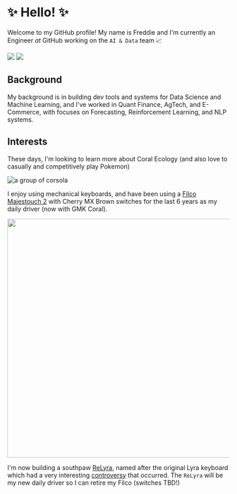 # :sparkles: Hello! :sparkles:

Welcome to my GitHub profile! My name is Freddie and I'm currently an Engineer *at* GitHub working on the `AI & Data` team 📈 

<a href="https://www.linkedin.com/in/frederickvargus"><img src="https://img.shields.io/badge/LinkedIn-0077B5?style=for-the-badge&logo=linkedin&logoColor=white"/></a> <a href="https://www.twitter.com/freddie_v4"><img src="https://img.shields.io/badge/Twitter-1DA1F2?style=for-the-badge&logo=twitter&logoColor=white"/></a>

## Background
My background is in building dev tools and systems for Data Science and Machine Learning, and I've worked in Quant Finance, AgTech, and E-Commerce, with focuses on Forecasting, Reinforcement Learning, and NLP systems. 

## Interests
These days, I'm looking to learn more about Coral Ecology (and also love to casually and competitively play Pokemon)

![a group of corsola](https://i.kym-cdn.com/photos/images/original/001/199/938/1bb.gif)

I enjoy using mechanical keyboards, and have been using a [Filco Majestouch 2](https://www.diatec.co.jp/en/det.php?prod_c=763) with Cherry MX Brown switches for the last 6 years as my daily driver (now with GMK Coral).

<img src="https://user-images.githubusercontent.com/8339018/186967582-10e98f04-ebb8-491e-ae4f-35fadbd0463c.jpg" width="540">


I'm now building a southpaw [ReLyra](https://github.com/PiKeeb/lyra-keyboard), named after the original Lyra keyboard which had a very interesting [controversy](https://geekhack.org/index.php?topic=104916.msg3086583#msg3086583) that occurred. The `ReLyra` will be my new daily driver so I can retire my Filco (switches TBD!)
